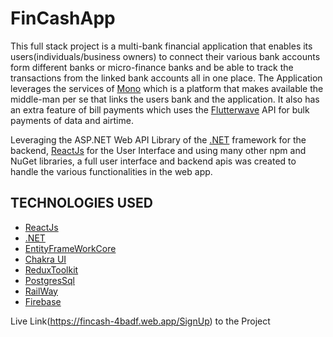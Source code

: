 # FinCashApp

This full stack project is a multi-bank financial application that enables its users(individuals/business owners) to connect their various bank accounts form different banks or micro-finance banks and be able to track the transactions from the linked bank accounts all in one place.
The Application leverages the services of [Mono](https://mono.co/) which is a platform that makes available the middle-man per se that links the users bank and the application. It also has an extra feature of bill payments which uses the [Flutterwave](https://flutterwave.com/cm/) API for bulk payments of data and airtime.

Leveraging the ASP.NET Web API Library of the [.NET](https://dotnet.microsoft.com/en-us/) framework for the backend, [ReactJs](https://reactjs.org/) for the User Interface and using many other npm and NuGet libraries, a full user interface and backend apis was created to handle the various functionalities in the web app.

## TECHNOLOGIES USED

- [ReactJs](https://reactjs.org/)
- [.NET](https://dotnet.microsoft.com/en-us/)
- [EntityFrameWorkCore](https://docs.microsoft.com/en-us/ef/core/)
- [Chakra UI](https://chakra-ui.com/)
- [ReduxToolkit](https://redux-toolkit.js.org/)
- [PostgresSql](https://www.postgresql.org/)
- [RailWay](https://railway.app/)
- [Firebase](https://firebase.google.com/)

Live Link(https://fincash-4badf.web.app/SignUp) to the Project
